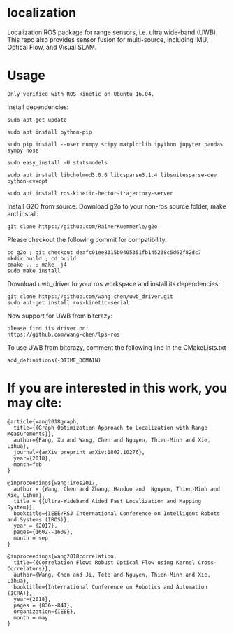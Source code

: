 # localization

Localization ROS package for range sensors, i.e. ultra wide-band (UWB).
This repo also provides sensor fusion for multi-source, including IMU, Optical Flow, and Visual SLAM.

# Usage
    Only verified with ROS kinetic on Ubuntu 16.04.
    
Install dependencies:

    sudo apt-get update

    sudo apt install python-pip

    sudo pip install --user numpy scipy matplotlib ipython jupyter pandas sympy nose
    
    sudo easy_install -U statsmodels

    sudo apt install libcholmod3.0.6 libcsparse3.1.4 libsuitesparse-dev python-cvxopt 
    
    sudo apt install ros-kinetic-hector-trajectory-server
    
Install G2O from source. Download g2o to your non-ros source folder, make and install:
  
    git clone https://github.com/RainerKuemmerle/g2o

Please checkout the following commit for compatibility.

    cd g2o ; git checkout deafc01ee8315b9405351fb145238c5d62f82dc7
    mkdir build ; cd build
    cmake .. ; make -j4
    sudo make install
 
Download uwb_driver to your ros workspace and install its dependencies:

    git clone https://github.com/wang-chen/uwb_driver.git
    sudo apt-get install ros-kinetic-serial

New support for UWB from bitcrazy:

    please find its driver on:
    https://github.com/wang-chen/lps-ros
    
To use UWB from bitcrazy, comment the following line in the CMakeLists.txt

    add_definitions(-DTIME_DOMAIN)
    
# If you are interested in this work, you may cite:

    @article{wang2018graph,
      title={{Graph Optimization Approach to Localization with Range Measurements}},
      author={Fang, Xu and Wang, Chen and Nguyen, Thien-Minh and Xie, Lihua},
      journal={arXiv preprint arXiv:1802.10276},
      year={2018},
      month=feb
    }
    
    @inproceedings{wang:iros2017,
      author = {Wang, Chen and Zhang, Handuo and  Nguyen, Thien-Minh and Xie, Lihua},
      title = {{Ultra-Wideband Aided Fast Localization and Mapping System}},
      booktitle={IEEE/RSJ International Conference on Intelligent Robots and Systems (IROS)},
      year = {2017},
      pages={1602--1609},
      month = sep
    }
    
    @inproceedings{wang2018correlation,
      title={{Correlation Flow: Robust Optical Flow using Kernel Cross-Correlators}},
      author={Wang, Chen and Ji, Tete and Nguyen, Thien-Minh and Xie, Lihua},
      booktitle={International Conference on Robotics and Automation (ICRA)},
      year={2018},
      pages = {836--841},
      organization={IEEE},
      month = may
    }
